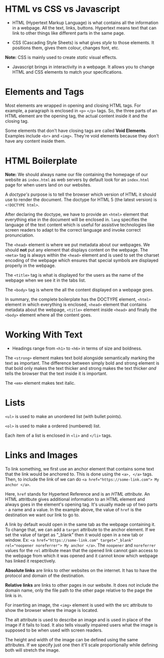 # HTML vs CSS vs Javascript
- HTML (Hypertext Markup Language) is what contains all the information in a webpage. All the text, links, buttons. Hypertext means text that can link to other things like different parts in the same page.

- CSS (Cascading Style Sheets) is what gives _style_ to those elements. It positions them, gives them colour, changes font, etc. 

**Note:** CSS is mainly used to create _static_ visual effects.

- Javascript brings in interactivity in a webpage. It allows you to change HTML and CSS elements to match your specifications.
#
# Elements and Tags
Most elements are wrapped in opening and closing HTML tags. For example, a paragraph is enclosed in `<p>` `</p>` tags. So, the three parts of an HTML element are the opening tag, the actual content inside it and the closing tag. 

Some elements that don't have closing tags are called **Void Elements**. Examples include `<br>` and `<img>`. They're void elements because they don't have any content inside them. 
#
# HTML Boilerplate
**Note:** We should always name our file containing the homepage of our website as `index.html` as web servers by default look for an `index.html` page for when users land on our websites.

A _doctype's_ purpose is to tell the browser which version of HTML it should use to render the document. The doctype for HTML 5 (the latest version) is `<!DOCTYPE html>`.

After declaring the doctype, we have to provide an `<html>` element that everything else in the document will be enclosed in. `lang` specifies the language of the text content which is useful for assistive technologies like screen readers to adapt to the correct language and invoke correct pronunciation.

The `<head>` element is where we put metadata about our webpages. We should **not** put any element that displays content on the webpage. The `<meta>` tag is always within the `<head>` element and is used to set the charset encoding of the webpage which ensures that special symbols are displayed properly in the webpage.

The `<title>` tag is what is displayed for the users as the name of the webpage when we see it in the tabs list.

The `<body>` tag is where the all the content displayed on a webpage goes. 

In summary, the complete boilerplate has the DOCTYPE element, `<html>` element in which everything is enclosed, `<head>` element that contains metadata about the webpage, `<title>` element inside `<head>` and finally the `<body>` element where all the content goes.
#
# Working With Text
- Headings range from `<h1>` to `<h6>` in terms of size and boldness.

The `<strong>` element makes text bold alongside semantically marking the text as important. The difference between simply bold and strong element is that bold only makes the text thicker and strong makes the text thicker _and_ tells the browser that the text inside it is important.

The `<em>` element makes text italic.
# 
# Lists
`<ul>` is used to make an unordered list (with bullet points). 

`<ol>` is used to make a ordered (numbered) list. 

Each item of a list is enclosed in `<li>` and `</li>` tags.
#
# Links and Images
To link something, we first use an anchor element that contains some text that the link would be anchored to. This is done using the `<a>, </a>` tags. Then, to include the link of we can do `<a href="https://some-link.com"> My anchor </a>`. 

Here, `href` stands for Hypertext Reference and is an _HTML attribute_. An HTML attritbute gives additional information to an HTML element and always goes in the element's opening tag. It's usually made up of two parts - a name and a value. In the example above, the value of `href` is the destination we want our link to go to.

A link by default would open in the same tab as the webpage containing it. To change that, we can add a `target` attribute to the anchor element. If we set the value of target as "_blank" then it would open in a new tab or window. Ex: `<a href="https://some-link.com" target="_blank" rel="noopener noreferrer"> My anchor </a>`. The `noopener` and `noreferrer` values for the `rel` attribute mean that the opened link cannot gain access to the webpage from which it was opened and it cannot know which webpage has linked it respectively.

**Absolute links** are links to other websites on the internet. It has to have the protocol and domain of the destination. 

**Relative links** are links to other pages in our website. It does not include the domain name, only the file path to the other page relative to the page the link is in.

For inserting an image, the `<img>` element is used with the src attribute to show the browser where the image is located.

The alt attribute is used to describe an image and is used in place of the image if it fails to load. It also tells visually impaired users what the image is supposed to be when used with screen readers. 

The height and width of the image can be defined using the same attributes. If we specify just one then it'll scale proportionally while defining both will stretch the image.
#